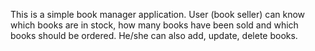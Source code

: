 This is a simple book manager application. User (book seller) can know which books are in stock, how many books have been sold and which books should be ordered. He/she can also add, update, delete books.
